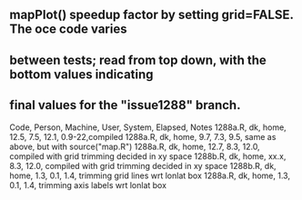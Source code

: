 ## mapPlot() speedup factor by setting grid=FALSE. The oce code varies
## between tests; read from top down, with the bottom values indicating
## final values for the "issue1288" branch.
Code,    Person, Machine, User, System, Elapsed, Notes
1288a.R,     dk,    home, 12.5,    7.5,    12.1, 0.9-22,compiled
1288a.R,     dk,    home,  9.7,    7.3,     9.5, same as above, but with source("map.R")
1288a.R,     dk,    home, 12.7,    8.3,    12.0, compiled with grid trimming decided in xy space
1288b.R,     dk,    home, xx.x,    8.3,    12.0, compiled with grid trimming decided in xy space
1288b.R,     dk,    home,  1.3,    0.1,     1.4, trimming grid lines wrt lonlat box
1288a.R,     dk,    home,  1.3,    0.1,     1.4, trimming axis labels wrt lonlat box


